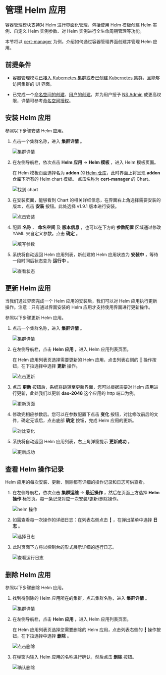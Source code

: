 # 管理 Helm 应用

容器管理模块支持对 Helm 进行界面化管理，包括使用 Helm 模板创建 Helm 实例、自定义 Helm 实例参数、对 Helm 实例进行全生命周期管理等功能。

本节将以 [cert-manager](https://cert-manager.io/docs/) 为例，介绍如何通过容器管理界面创建并管理 Helm 应用。

## 前提条件

- 容器管理模块[已接入 Kubernetes 集群](../clusters/integrate-cluster.md)或者[已创建 Kubernetes 集群](../clusters/create-cluster.md)，且能够访问集群的 UI 界面。

- 已完成一个[命名空间的创建](../namespaces/createns.md)、[用户的创建](../../register/index.md)，并为用户授予 [NS Admin](../permissions/permission-brief.md#ns-admin) 或更高权限，详情可参考[命名空间授权](../permissions/cluster-ns-auth.md)。

## 安装 Helm 应用

参照以下步骤安装 Helm 应用。

1. 点击一个集群名称，进入 __集群详情__ 。

    ![集群详情](../../../images/crd01.png)

2. 在左侧导航栏，依次点击 __Helm 应用__ -> __Helm 模板__ ，进入 Helm 模板页面。

    在 Helm 模板页面选择名为 __addon__ 的 [Helm 仓库](helm-repo.md)，此时界面上将呈现 __addon__ 仓库下所有的 Helm chart 模板。
    点击名称为 __cert-manager__ 的 Chart。

    ![找到 chart](../../../images/helm01.png)

3. 在安装页面，能够看到 Chart 的相关详细信息，在界面右上角选择需要安装的版本，点击 __安装__ 按钮。此处选择 v1.9.1 版本进行安装。

    ![点击安装](../../../images/helm02.png)

4. 配置 __名称__ 、 __命名空间__ 及 __版本信息__ ，也可以在下方的 **参数配置** 区域通过修改 YAML 来自定义参数。点击 __确定__ 。

    ![填写参数](../../../images/helm03.png)

5. 系统将自动返回 Helm 应用列表，新创建的 Helm 应用状态为 __安装中__ ，等待一段时间后状态变为 __运行中__ 。

    ![查看状态](../../../images/helm04.png)

## 更新 Helm 应用

当我们通过界面完成一个 Helm 应用的安装后，我们可以对 Helm 应用执行更新操作。注意：只有通过界面安装的 Helm 应用才支持使用界面进行更新操作。

参照以下步骤更新 Helm 应用。

1. 点击一个集群名称，进入 __集群详情__ 。

    ![集群详情](../../../images/crd01.png)

2. 在左侧导航栏，点击 __Helm 应用__ ，进入 Helm 应用列表页面。

    在 Helm 应用列表页选择需要更新的 Helm 应用，点击列表右侧的 __┇__ 操作按钮，在下拉选择中选择 __更新__ 操作。

    ![点击更新](../../../images/helm08.png)

3. 点击 __更新__ 按钮后，系统将跳转至更新界面，您可以根据需要对 Helm 应用进行更新，此处我们以更新 __dao-2048__ 这个应用的 http 端口为例。

    ![更新页面](../../../images/helm09.png)

4. 修改完相应参数后。您可以在参数配置下点击 __变化__ 按钮，对比修改前后的文件，确定无误后，点击底部 __确定__ 按钮，完成 Helm 应用的更新。

    ![对比变化](../../../images/helm10.png)

5. 系统将自动返回 Helm 应用列表，右上角弹窗提示 __更新成功__ 。

    ![更新成功](../../../images/helm11.png)

## 查看 Helm 操作记录

Helm 应用的每次安装、更新、删除都有详细的操作记录和日志可供查看。

1. 在左侧导航栏，依次点击 __集群运维__ -> __最近操作__ ，然后在页面上方选择 __Helm 操作__ 标签页。每一条记录对应一次安装/更新/删除操作。

    ![helm 操作](../../../images/helm05.png)

2. 如需查看每一次操作的详细日志：在列表右侧点击 __┇__ ，在弹出菜单中选择 __日志__ 。

    ![选择日志](../../../images/helm06.png)

3. 此时页面下方将以控制台的形式展示详细的运行日志。

    ![查看运行日志](../../../images/helm07.png)

## 删除 Helm 应用

参照以下步骤删除 Helm 应用。

1. 找到待删除的 Helm 应用所在的集群，点击集群名称，进入 __集群详情__ 。

    ![集群详情](../../../images/crd01.png)

2. 在左侧导航栏，点击 __Helm 应用__ ，进入 Helm 应用列表页面。

    在 Helm 应用列表页选择您需要删除的 Helm 应用，点击列表右侧的 __┇__ 操作按钮，在下拉选择中选择 __删除__ 。

    ![点击删除](../../../images/helm12.png)

3. 在弹窗内输入 Helm 应用的名称进行确认，然后点击 __删除__ 按钮。

    ![确认删除](../../../images/helm13.png)
